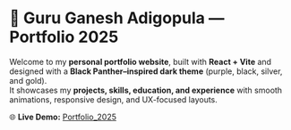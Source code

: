 # 🚀 Guru Ganesh Adigopula — Portfolio 2025

Welcome to my **personal portfolio website**, built with **React + Vite** and designed with a **Black Panther–inspired dark theme** (purple, black, silver, and gold).  
It showcases my **projects, skills, education, and experience** with smooth animations, responsive design, and UX-focused layouts.  

🌐 **Live Demo:** [Portfolio_2025](https://guruganesh.netlify.app) 
